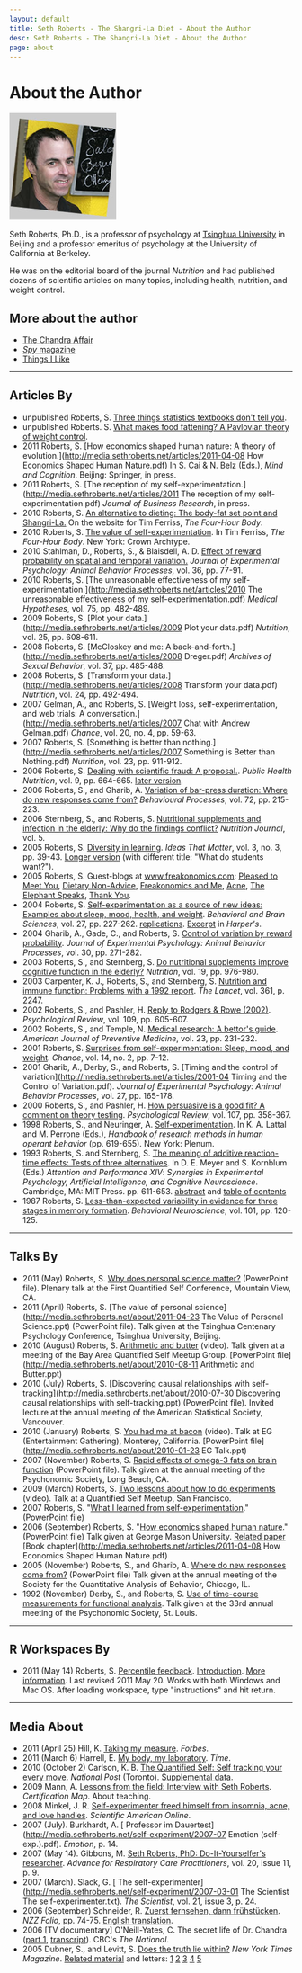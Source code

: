 ```yaml
---
layout: default
title: Seth Roberts - The Shangri-La Diet - About the Author
desc: Seth Roberts - The Shangri-La Diet - About the Author
page: about
---
```

# About the Author

![Seth Roberts](/images/sethrobertsPicBox.jpg)

Seth Roberts, Ph.D., is a professor of psychology at [Tsinghua University](http://www.tsinghua.edu.cn/eng/index.jsp) in Beijing and a professor emeritus of psychology at the University of California at Berkeley.

He was on the editorial board of the journal *Nutrition* and had published dozens of scientific articles on many topics, including health, nutrition, and weight control.

## More about the author
- [The Chandra Affair](/chandra/)
- [*Spy* magazine](/spy/)
- [Things I Like](/things/)

- - - - - -

## Articles By

- unpublished Roberts, S. [Three things statistics textbooks don't tell you](http://media.sethroberts.net/about/2005_Three_Things_Statistics_Textbooks_Dont_Tell_You.pdf).
- unpublished Roberts. S. [What makes food fattening? A Pavlovian theory of weight control](http://media.sethroberts.net/about/whatmakesfoodfattening.pdf).
- 2011 Roberts, S. [How economics shaped human nature: A theory of evolution.](http://media.sethroberts.net/articles/2011-04-08 How Economics Shaped Human Nature.pdf) In S. Cai & N. Belz (Eds.), *Mind and Cognition*. Beijing: Springer, in press.
- 2011 Roberts, S. [The reception of my self-experimentation.](http://media.sethroberts.net/articles/2011 The reception of my self-experimentation.pdf) *Journal of Business Research*, in press.
- 2010 Roberts, S. [ An alternative to dieting: The body-fat set point and Shangri-La.](http://www.fourhourworkweek.com/blog/wp-content/uploads/2011/01/Alternative-to-Dieting.pdf) On the website for Tim Ferriss, *The Four-Hour Body*.
- 2010 Roberts, S. [ The value of self-experimentation](http://www.fourhourworkweek.com/blog/2010/12/18/the-value-of-self-experimentation-plus-extreme-videos-do-not-try-this-at-home/). In Tim Ferriss, *The Four-Hour Body*. New York: Crown Archtype.
- 2010 Stahlman, D., Roberts, S., & Blaisdell, A. D. [Effect of reward probability on spatial and temporal variation.](http://pigeonrat.psych.ucla.edu/resources/6/Stahlman%20Roberts%20&%20Blaisdell%20JEP%20ABP%202010.pdf) *Journal of Experimental Psychology: Animal Behavior Processes*, vol. 36, pp. 77-91.
- 2010 Roberts, S. [The unreasonable effectiveness of my self-experimentation.](http://media.sethroberts.net/articles/2010 The unreasonable effectiveness of my self-experimentation.pdf) *Medical Hypotheses*, vol. 75, pp. 482-489.
- 2009 Roberts, S. [Plot your data.](http://media.sethroberts.net/articles/2009 Plot your data.pdf) *Nutrition*, vol. 25, pp. 608-611.
- 2008 Roberts, S. [McCloskey and me: A back-and-forth.](http://media.sethroberts.net/articles/2008 Dreger.pdf) *Archives of Sexual Behavior*, vol. 37, pp. 485-488.
- 2008 Roberts, S. [Transform your data.](http://media.sethroberts.net/articles/2008 Transform your data.pdf) *Nutrition*, vol. 24, pp. 492-494.
- 2007 Gelman, A., and Roberts, S. [Weight loss, self-experimentation, and web trials: A conversation.](http://media.sethroberts.net/articles/2007 Chat with Andrew Gelman.pdf) *Chance*, vol. 20, no. 4, pp. 59-63.
- 2007 Roberts, S. [Something is better than nothing.](http://media.sethroberts.net/articles/2007 Something is Better than Nothing.pdf) *Nutrition*, vol. 23, pp. 911-912.
- 2006 Roberts, S. [Dealing with scientific fraud: A proposal.](http://media.sethroberts.net/chandra/2006_Dealing_with_scientific_fraud-a_proposal.pdf). *Public Health Nutrition*, vol. 9, pp. 664-665. [later version](http://media.sethroberts.net/chandra/2006-02-27_Dealing_with_scientific_fraud-A_proposal.pdf).
- 2006 Roberts, S., and Gharib, A. [Variation of bar-press duration: Where do new responses come from?](http://media.sethroberts.net/about/2006_variation_of_bar_press_duration.pdf) *Behavioural Processes*, vol. 72, pp. 215-223.
- 2006 Sternberg, S., and Roberts, S. [Nutritional supplements and infection in the elderly: Why do the findings conflict?](http://www.nutritionj.com/content/5/1/30) *Nutrition Journal*, vol. 5.
- 2005 Roberts, S. [Diversity in learning](http://media.sethroberts.net/about/2005_diversityinlearning.pdf). *Ideas That Matter*, vol. 3, no. 3, pp. 39-43. [Longer version](http://graphics8.nytimes.com/images/blogs/freakonomics/pdf/whatdostudentswant.pdf) (with different title: "What do students want?").
- 2005 Roberts, S. Guest-blogs at www.freakonomics.com: [Pleased to Meet You](http://www.freakonomics.com/blog/2005/09/12/meet-our-guest-blogger/), [Dietary Non-Advice](http://www.freakonomics.com/blog/2005/09/13/seth-roberts-guest-blogger-part-ii/), [Freakonomics and Me](http://www.freakonomics.com/blog/2005/09/14/seth-roberts-guest-blogger-part-iii/), [Acne](http://www.freakonomics.com/blog/2005/09/15/seth-roberts-on-acne-guest-blog-pt-iv/), [The Elephant Speaks](http://www.freakonomics.com/blog/2005/09/16/seth-roberts-guest-blogger-finale/), [Thank You](http://www.freakonomics.com/blog/2005/09/18/final-guest-blog-from-seth-roberts/).
- 2004 Roberts, S. [Self-experimentation as a source of new ideas: Examples about sleep, mood, health, and weight](http://repositories.cdlib.org/postprints/117/). *Behavioral and Brain Sciences*, vol. 27, pp. 227-262. [replications](http://media.sethroberts.net/about/info_about_replications.pdf). [Excerpt](http://media.sethroberts.net/about/2005-06_Harpers_Readings.pdf) in *Harper's*.
- 2004 Gharib, A., Gade, C., and Roberts, S. [Control of variation by reward probability](http://repositories.cdlib.org/postprints/116/). *Journal of Experimental Psychology: Animal Behavior Processes*, vol. 30, pp. 271-282.
- 2003 Roberts, S., and Sternberg, S. [Do nutritional supplements improve cognitive function in the elderly?](http://media.sethroberts.net/chandra/2003_Chandra_letter_in_Nutrition.pdf) *Nutrition*, vol. 19, pp. 976-980.
- 2003 Carpenter, K. J., Roberts, S., and Sternberg, S. [Nutrition and immune function: Problems with a 1992 report](http://media.sethroberts.net/chandra/Lancet_comment_091202.pdf). *The Lancet*, vol. 361, p. 2247.
- 2002 Roberts, S., and Pashler, H. [Reply to Rodgers & Rowe (2002)](http://repositories.cdlib.org/postprints/764/). *Psychological Review*, vol. 109, pp. 605-607.
- 2002 Roberts, S., and Temple, N. [Medical research: A bettor's guide](http://media.sethroberts.net/about/2002_medical_research--a_bettors_guide.pdf). *American Journal of Preventive Medicine*, vol. 23, pp. 231-232.
- 2001 Roberts, S. [Surprises from self-experimentation: Sleep, mood, and weight](http://repositories.cdlib.org/postprints/405). *Chance*, vol. 14, no. 2, pp. 7-12.
- 2001 Gharib, A., Derby, S., and Roberts, S. [Timing and the control of variation](http://media.sethroberts.net/articles/2001-04 Timing and the Control of Variation.pdf). *Journal of Experimental Psychology: Animal Behavior Processes*, vol. 27, pp. 165-178.
- 2000 Roberts, S., and Pashler, H. [How persuasive is a good fit? A comment on theory testing](http://repositories.cdlib.org/postprints/763/). *Psychological Review*, vol. 107, pp. 358-367.
- 1998 Roberts, S., and Neuringer, A. [Self-experimentation](http://socrates.berkeley.edu/%7Eroberts/self/). In K. A. Lattal and M. Perrone (Eds.), *Handbook of research methods in human operant behavior* (pp. 619-655). New York: Plenum.
- 1993 Roberts, S. and Sternberg, S. [The meaning of additive reaction-time effects: Tests of three alternatives](http://media.sethroberts.net/about/meaning_of_additive_reaction-time_effects.pdf). In D. E. Meyer and S. Kornblum (Eds.) *Attention and Performance XIV*: *Synergies in Experimental Psychology, Artificial Intelligence, and Cognitive Neuroscience*. Cambridge, MA: MIT Press. pp. 611-653. [abstract](http://www.psych.upenn.edu/%7Esaul/abstract.srss93.html) and [table of contents ](http://www.psych.upenn.edu/%7Esaul/contents.srss93.html)
- 1987 Roberts, S. [Less-than-expected variability in evidence for three stages in memory formation](http://media.sethroberts.net/about/1987_Less_Than_Expected_Variability_in_Evidence.pdf). *Behavioral Neuroscience*, vol. 101, pp. 120-125.

- - - - - -

## Talks By

- 2011 (May) Roberts, S. [Why does personal science matter?](http://media.sethroberts.net/about/2011-05-27_Why_Does_Personal_Science_Matter.ppt) (PowerPoint file). Plenary talk at the First Quantified Self Conference, Mountain View, CA.
- 2011 (April) Roberts, S. [The value of personal science](http://media.sethroberts.net/about/2011-04-23 The Value of Personal Science.ppt) (PowerPoint file). Talk given at the Tsinghua Centenary Psychology Conference, Tsinghua University, Beijing.
- 2010 (August) Roberts, S. [Arithmetic and butter](http://vimeo.com/14281896) (video). Talk given at a meeting of the Bay Area Quantified Self Meetup Group. [PowerPoint file](http://media.sethroberts.net/about/2010-08-11 Arithmetic and Butter.ppt)
- 2010 (July) Roberts, S. [Discovering causal relationships with self-tracking](http://media.sethroberts.net/about/2010-07-30 Discovering causal relationships with self-tracking.ppt) (PowerPoint file). Invited lecture at the annual meeting of the American Statistical Society, Vancouver.
- 2010 (January) Roberts, S. [You had me at bacon](http://www.youtube.com/watch?v=2oPEeddjEP8) (video). Talk at EG (Entertainment Gathering), Monterey, California. [PowerPoint file](http://media.sethroberts.net/about/2010-01-23 EG Talk.ppt)
- 2007 (November) Roberts, S. [Rapid effects of omega-3 fats on brain function](2007-11-16_Rapid_Effects_of_Omega-3.ppt) (PowerPoint file). Talk given at the annual meeting of the Psychonomic Society, Long Beach, CA.
- 2009 (March) Roberts, S. [Two lessons about how to do experiments](http://quantifiedself.com/2009/04/stop-worrying-and-start-experi/) (video). Talk at a Quantified Self Meetup, San Francisco.
- 2007 Roberts, S. "[What I learned from self-experimentation](http://media.sethroberts.net/about/2007-01-09_What_I_Learned_From_Self-Experimentation.ppt)." (PowerPoint file)
- 2006 (September) Roberts, S. "[How economics shaped human nature](http://media.sethroberts.net/archives/How_Economics_Shaped_Human_Nature.ppt)." (PowerPoint file) Talk given at George Mason University. [Related paper](http://www.freakonomics.com/pdf/whatdostudentswant.pdf) [Book chapter](http://media.sethroberts.net/articles/2011-04-08 How Economics Shaped Human Nature.pdf)
- 2005 (November) Roberts, S., and Gharib, A. [Where do new responses come from?](http://media.sethroberts.net/about/Where_Do_New_Responses_Come_From.pdf) (PowerPoint file) Talk given at the annual meeting of the Society for the Quantitative Analysis of Behavior, Chicago, IL.
- 1992 (November) Derby, S., and Roberts, S. [Use of time-course measurements for functional analysis](http://media.sethroberts.net/about/1992_Use_of_Time-Course_Measurements_for_Functional_Analysis.pdf). Talk given at the 33rd annual meeting of the Psychonomic Society, St. Louis.

- - - - - -

## R Workspaces By

- 2011 (May 14) Roberts, S. [Percentile feedback](http://media.sethroberts.net/about/2011-05-20_percentile_feedback.RData). [Introduction](http://blog.sethroberts.net/2011/05/01/percentile-feedback-and-productivity/). [More information](http://blog.sethroberts.net/category/self-experimentation/productivity/). Last revised 2011 May 20. Works with both Windows and Mac OS. After loading workspace, type "instructions" and hit return.

- - - - - -

## Media About

- 2011 (April 25) Hill, K. [Taking my measure](http://www.forbes.com/forbes/2011/0425/features-health-personal-data-work-out-taking-my-measure.html). *Forbes*.
- 2011 (March 6) Harrell, E. [My body, my laboratory](http://www.time.com/time/magazine/article/0,9171,2050030,00.html). *Time*.
- 2010 (October 2) Carlson, K. B. [The Quantified Self: Self tracking your every move](http://www.moodscope.com/National_Post_Quantified_Self.pdf). *National Post* (Toronto). [Supplemental data](http://news.nationalpost.com/2010/10/02/the-quantified-self-supplemental-data/).
- 2009 Mann, A. [ Lessons from the field: Interview with Seth Roberts](http://certificationmap.com/lessons-from-the-field-interview-with-seth-roberts). *Certification Map*. About teaching.
- 2008 Minkel, J. R. [Self-experimenter freed himself from insomnia, acne, and love handles](http://www.sciam.com/article.cfm?id=self-experimenter-free-from-insomnia). *Scientific American Online*.
- 2007 (July). Burkhardt, A. [ Professor im Dauertest](http://media.sethroberts.net/self-experiment/2007-07 Emotion (self-exp.).pdf). *Emotion*, p. 14.
- 2007 (May 14). Gibbons, M. [Seth Roberts, PhD: Do-It-Yourselfer's researcher](http://respiratory-care.advanceweb.com/common/EditorialSearch/AViewer.aspx?AN=RC_07may14_rcp9.html&AD=05-14-2007). *Advance for Respiratory Care Practitioners*, vol. 20, issue 11, p. 9.
- 2007 (March). Slack, G. [ The self-experimenter](http://media.sethroberts.net/self-experiment/2007-03-01 The Scientist The self-experimenter.txt). *The Scientist*, vol. 21, issue 3, p. 24.
- 2006 (September) Schneider, R. [Zuerst fernsehen, dann frühstücken](http://www.nzzfolio.ch/www/d80bd71b-b264-4db4-afd0-277884b93470/showarticle/bd136053-65e4-458d-95f7-babf09e185bc.aspx). *NZZ Folio*, pp. 74-75. [English translation](http://media.sethroberts.net/about/2006-09_NZZ_Folio_English_translation.pdf).
- 2006 [TV documentary] O'Neill-Yates, C. The secret life of Dr. Chandra ([part 1](http://www.cbc.ca/clips/ram-newsworld/chandra_1.ram), [transcript](http://www.cbc.ca/national/news/chandra/)). CBC's *The National*.
- 2005 Dubner, S., and Levitt, S. [ Does the truth lie within?](http://www.nytimes.com/2005/09/11/magazine/11FREAK.html?ei=5070&en=885eba950a1a7544&ex=1133154000&pagewanted=all) *New York Times Magazine*. [Related material](http://www.freakonomics.com/times0911.php) and letters: [1](http://query.nytimes.com/gst/fullpage.html?res=9A00E4DB1530F931A35753C1A9639C8B63) [2](http://query.nytimes.com/gst/fullpage.html?res=9803E4DB1530F931A35753C1A9639C8B63) [3](http://query.nytimes.com/gst/fullpage.html?res=9E02E4DB1530F931A35753C1A9639C8B63) [4](http://query.nytimes.com/gst/fullpage.html?res=9C0DE4DB1530F931A35753C1A9639C8B63) [5](http://query.nytimes.com/gst/fullpage.html?res=950CE4DB1530F931A35753C1A9639C8B63)
